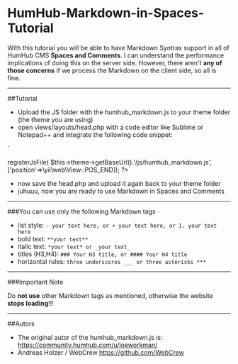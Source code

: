 # HumHub-Markdown-in-Spaces-Tutorial
With this tutorial you will be able to have Markdown Syntrax support in all of HumHub CMS **Spaces and Comments**. I can understand the performance implications of doing this on the server side. However, there aren't **any of those concerns** if we process the Markdown on the client side, so all is fine.
***

##Tutorial

-  Upload the JS folder with the humhub_markdown.js to your theme folder (the theme you are using)
-  open views/layouts/head.php with a code editor like Sublime or Notepad++ and integrate the following code snippet:

`<!-- MARKDOWN IN SPACES -->	
<?php $this->registerJsFile( $this->theme->getBaseUrl().'/js/humhub_markdown.js', ['position'=>\yii\web\View::POS_END]); ?>`
-  now save the head.php and upload it again back to your theme folder
-  juhuuu, now you are ready to use Markdown in Spaces and Comments
***

###You can use only the following Markdown tags

- list style: `- your text here, or + your text here, or 1. your text here` 
- bold text: `**your text**`
- italic text: `*your text* or _your text_`
- titles (H3,H4): `### Your H3 title, or #### Your H4 title `
- horizontal rules: `three underscores ___ or three asterisks ***`


***
###Important Note 

Do **not use** other Markdown tags as mentioned, otherwise the website **stops loading**!!!
***

##Autors

-  The original autor of the humhub_markdown.js is: https://community.humhub.com/u/joeworkman/
-  Andreas Holzer / WebCrew https://github.com/WebCrew
